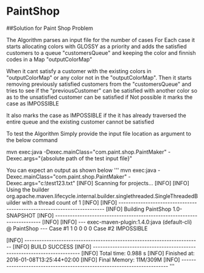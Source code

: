 # PaintShop
##Solution for Paint Shop Problem

The Algorithm parses an input file for the number of cases
For Each case it starts allocating colors with GLOSSY as a priority and adds the satisfied customers to a queue "customersQueue"
and keeping the color and finnish codes in a Map "outputColorMap"

When it cant satisfy a customer with the existing colors in "outputColorMap" or any color not in the "outputColorMap".
Then it starts removing previously satisfied customers from the "customersQueue" 
and tries to see if the  "previousCustomer" can be satisfied with another color so as to the unsatisfied customer can be satisfied
if Not possible it marks the case as IMPOSSIBLE 

It also marks the case as IMPOSSIBLE if the it has already traversed the entire queue and the existing customer cannot be satisfied 

 


To test the Algorithm
Simply provide the input file location as argument to the below command

mvn exec:java -Dexec.mainClass="com.paint.shop.PaintMaker" -Dexec.args="{absolute path of the test input file}"
 
You can expect an output as shown below 
 '''
   mvn exec:java -Dexec.mainClass="com.paint.shop.PaintMaker" -Dexec.args="c:\test123.txt"
  [INFO] Scanning for projects...
  [INFO]
  [INFO] Using the builder org.apache.maven.lifecycle.internal.builder.singlethreaded.SingleThreadedBuilder with a thread count of 1
  [INFO]
  [INFO] ------------------------------------------------------------------------
  [INFO] Building PaintShop 1.0-SNAPSHOT
  [INFO] ------------------------------------------------------------------------
  [INFO]
  [INFO] --- exec-maven-plugin:1.4.0:java (default-cli) @ PaintShop ---
  Case #1  1 0 0 0 0
  Case #2 IMPOSSIBLE
  
  [INFO] ------------------------------------------------------------------------
  [INFO] BUILD SUCCESS
  [INFO] ------------------------------------------------------------------------
  [INFO] Total time: 0.988 s
  [INFO] Finished at: 2016-01-08T13:25:44+02:00
  [INFO] Final Memory: 11M/309M
  [INFO] ------------------------------------------------------------------------
'''



